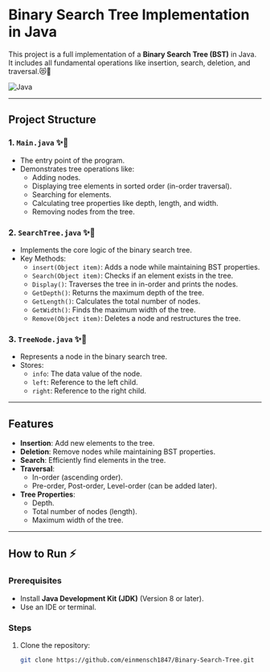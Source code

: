 # Binary Search Tree Implementation in Java

This project is a full implementation of a **Binary Search Tree (BST)** in Java. It includes all fundamental operations like insertion, search, deletion, and traversal.😻🌿

![Java](https://img.shields.io/badge/java-%23ED8B00.svg?style=for-the-badge&logo=openjdk&logoColor=white) 

---

## Project Structure

### 1. `Main.java` ✨🎇
- The entry point of the program.
- Demonstrates tree operations like:
  - Adding nodes.
  - Displaying tree elements in sorted order (in-order traversal).
  - Searching for elements.
  - Calculating tree properties like depth, length, and width.
  - Removing nodes from the tree.

### 2. `SearchTree.java` ✨🎇
- Implements the core logic of the binary search tree.
- Key Methods:
  - `insert(Object item)`: Adds a node while maintaining BST properties.
  - `Search(Object item)`: Checks if an element exists in the tree.
  - `Display()`: Traverses the tree in in-order and prints the nodes.
  - `GetDepth()`: Returns the maximum depth of the tree.
  - `GetLength()`: Calculates the total number of nodes.
  - `GetWidth()`: Finds the maximum width of the tree.
  - `Remove(Object item)`: Deletes a node and restructures the tree.

### 3. `TreeNode.java` ✨🎇
- Represents a node in the binary search tree.
- Stores:
  - `info`: The data value of the node.
  - `left`: Reference to the left child.
  - `right`: Reference to the right child.

---

## Features

- **Insertion**: Add new elements to the tree.
- **Deletion**: Remove nodes while maintaining BST properties.
- **Search**: Efficiently find elements in the tree.
- **Traversal**:
  - In-order (ascending order).
  - Pre-order, Post-order, Level-order (can be added later).
- **Tree Properties**:
  - Depth.
  - Total number of nodes (length).
  - Maximum width of the tree.

---

## How to Run ⚡

### Prerequisites
- Install **Java Development Kit (JDK)** (Version 8 or later).
- Use an IDE or terminal.

### Steps
1. Clone the repository:
   ```bash
   git clone https://github.com/einmensch1847/Binary-Search-Tree.git
